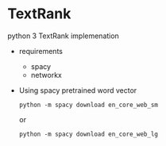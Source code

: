 # TextRank
python 3 TextRank implemenation

* requirements
  * spacy 
  * networkx 

* Using spacy pretrained word vector
  ```
  python -m spacy download en_core_web_sm 
  ```
  or 
  ```
  python -m spacy download en_core_web_lg 
  ```
  
